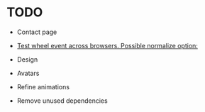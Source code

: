 # TODO

- Contact page
- [Test wheel event across browsers. Possible normalize option:](https://github.com/schrodinger/fixed-data-table-2/blob/master/src/vendor_upstream/dom/normalizeWheel.js)

- Design
- Avatars
- Refine animations
- Remove unused dependencies
